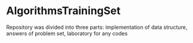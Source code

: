 # AlgorithmsTrainingSet
Repository was divided into three parts: implementation of data structure, answers of problem set, laboratory for any codes
